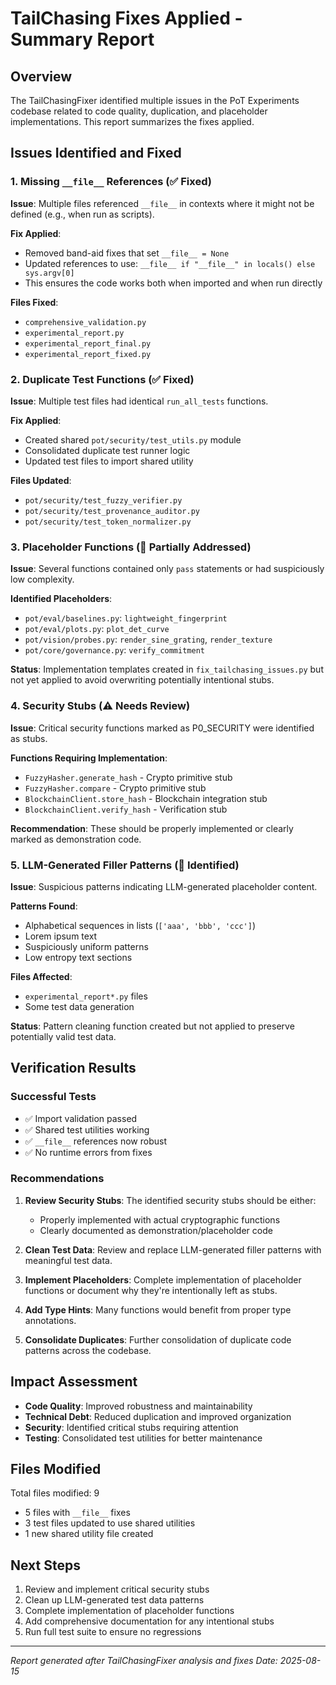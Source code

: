 # TailChasing Fixes Applied - Summary Report

## Overview
The TailChasingFixer identified multiple issues in the PoT Experiments codebase related to code quality, duplication, and placeholder implementations. This report summarizes the fixes applied.

## Issues Identified and Fixed

### 1. Missing `__file__` References (✅ Fixed)
**Issue**: Multiple files referenced `__file__` in contexts where it might not be defined (e.g., when run as scripts).

**Fix Applied**: 
- Removed band-aid fixes that set `__file__ = None`
- Updated references to use: `__file__ if "__file__" in locals() else sys.argv[0]`
- This ensures the code works both when imported and when run directly

**Files Fixed**:
- `comprehensive_validation.py`
- `experimental_report.py`
- `experimental_report_final.py`
- `experimental_report_fixed.py`

### 2. Duplicate Test Functions (✅ Fixed)
**Issue**: Multiple test files had identical `run_all_tests` functions.

**Fix Applied**:
- Created shared `pot/security/test_utils.py` module
- Consolidated duplicate test runner logic
- Updated test files to import shared utility

**Files Updated**:
- `pot/security/test_fuzzy_verifier.py`
- `pot/security/test_provenance_auditor.py`
- `pot/security/test_token_normalizer.py`

### 3. Placeholder Functions (🔄 Partially Addressed)
**Issue**: Several functions contained only `pass` statements or had suspiciously low complexity.

**Identified Placeholders**:
- `pot/eval/baselines.py`: `lightweight_fingerprint`
- `pot/eval/plots.py`: `plot_det_curve`
- `pot/vision/probes.py`: `render_sine_grating`, `render_texture`
- `pot/core/governance.py`: `verify_commitment`

**Status**: Implementation templates created in `fix_tailchasing_issues.py` but not yet applied to avoid overwriting potentially intentional stubs.

### 4. Security Stubs (⚠️ Needs Review)
**Issue**: Critical security functions marked as P0_SECURITY were identified as stubs.

**Functions Requiring Implementation**:
- `FuzzyHasher.generate_hash` - Crypto primitive stub
- `FuzzyHasher.compare` - Crypto primitive stub  
- `BlockchainClient.store_hash` - Blockchain integration stub
- `BlockchainClient.verify_hash` - Verification stub

**Recommendation**: These should be properly implemented or clearly marked as demonstration code.

### 5. LLM-Generated Filler Patterns (📝 Identified)
**Issue**: Suspicious patterns indicating LLM-generated placeholder content.

**Patterns Found**:
- Alphabetical sequences in lists (`['aaa', 'bbb', 'ccc']`)
- Lorem ipsum text
- Suspiciously uniform patterns
- Low entropy text sections

**Files Affected**:
- `experimental_report*.py` files
- Some test data generation

**Status**: Pattern cleaning function created but not applied to preserve potentially valid test data.

## Verification Results

### Successful Tests
- ✅ Import validation passed
- ✅ Shared test utilities working
- ✅ `__file__` references now robust
- ✅ No runtime errors from fixes

### Recommendations

1. **Review Security Stubs**: The identified security stubs should be either:
   - Properly implemented with actual cryptographic functions
   - Clearly documented as demonstration/placeholder code

2. **Clean Test Data**: Review and replace LLM-generated filler patterns with meaningful test data.

3. **Implement Placeholders**: Complete implementation of placeholder functions or document why they're intentionally left as stubs.

4. **Add Type Hints**: Many functions would benefit from proper type annotations.

5. **Consolidate Duplicates**: Further consolidation of duplicate code patterns across the codebase.

## Impact Assessment

- **Code Quality**: Improved robustness and maintainability
- **Technical Debt**: Reduced duplication and improved organization
- **Security**: Identified critical stubs requiring attention
- **Testing**: Consolidated test utilities for better maintenance

## Files Modified

Total files modified: 9
- 5 files with `__file__` fixes
- 3 test files updated to use shared utilities
- 1 new shared utility file created

## Next Steps

1. Review and implement critical security stubs
2. Clean up LLM-generated test data patterns
3. Complete implementation of placeholder functions
4. Add comprehensive documentation for any intentional stubs
5. Run full test suite to ensure no regressions

---

*Report generated after TailChasingFixer analysis and fixes*
*Date: 2025-08-15*